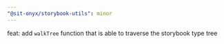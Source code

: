 ```yaml
---
"@sit-onyx/storybook-utils": minor
---
```


feat: add `walkTree` function that is able to traverse the storybook type tree
